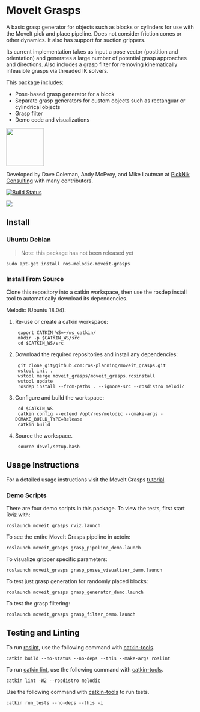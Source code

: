 # MoveIt Grasps

A basic grasp generator for objects such as blocks or cylinders for use with the MoveIt pick and place pipeline. Does not consider friction cones or other dynamics. It also has support for suction grippers.

Its current implementation takes as input a pose vector (postition and orientation) and generates a large number of potential grasp approaches and directions. Also includes a grasp filter for removing kinematically infeasible grasps via threaded IK solvers.

This package includes:

 - Pose-based grasp generator for a block
 - Separate grasp generators for custom objects such as rectanguar or cylindrical objects
 - Grasp filter
 - Demo code and visualizations

<img src="https://picknik.ai/assets/images/logo.jpg" width="100">

Developed by Dave Coleman, Andy McEvoy, and Mike Lautman at [PickNik Consulting](http://picknik.ai/) with many contributors.

[![Build Status](https://travis-ci.org/ros-planning/moveit_grasps.svg?branch=melodic-devel)](https://travis-ci.org/ros-planning/moveit_grasps)

<img src="https://raw.githubusercontent.com/ros-planning/moveit_grasps/melodic-devel/resources/demo.png" />

## Install

### Ubuntu Debian

> Note: this package has not been released yet

```
sudo apt-get install ros-melodic-moveit-grasps
```

### Install From Source

Clone this repository into a catkin workspace, then use the rosdep install tool to automatically download its dependencies.

Melodic (Ubuntu 18.04):

1. Re-use or create a catkin workspace:

        export CATKIN_WS=~/ws_catkin/
        mkdir -p $CATKIN_WS/src
        cd $CATKIN_WS/src

1. Download the required repositories and install any dependencies:

        git clone git@github.com:ros-planning/moveit_grasps.git
        wstool init .
        wstool merge moveit_grasps/moveit_grasps.rosinstall
        wstool update
        rosdep install --from-paths . --ignore-src --rosdistro melodic

1. Configure and build the workspace:

        cd $CATKIN_WS
        catkin config --extend /opt/ros/melodic --cmake-args -DCMAKE_BUILD_TYPE=Release
        catkin build

1. Source the workspace.

        source devel/setup.bash

## Usage Instructions

For a detailed usage instructions visit the MoveIt Grasps [tutorial](https://ros-planning.github.io/moveit_tutorials/doc/moveit_grasps/moveit_grasps_tutorial.html).

### Demo Scripts

There are four demo scripts in this package. To view the tests, first start Rviz with:

    roslaunch moveit_grasps rviz.launch

To see the entire MoveIt Grasps pipeline in actoin:

    roslaunch moveit_grasps grasp_pipeline_demo.launch

To visualize gripper specific parameters:

    roslaunch moveit_grasps grasp_poses_visualizer_demo.launch

To test just grasp generation for randomly placed blocks:

    roslaunch moveit_grasps grasp_generator_demo.launch

To test the grasp filtering:

    roslaunch moveit_grasps grasp_filter_demo.launch

## Testing and Linting

To run [roslint](http://wiki.ros.org/roslint), use the following command with [catkin-tools](https://catkin-tools.readthedocs.org/).

    catkin build --no-status --no-deps --this --make-args roslint

To run [catkin lint](https://pypi.python.org/pypi/catkin_lint), use the following command with [catkin-tools](https://catkin-tools.readthedocs.org/).

    catkin lint -W2 --rosdistro melodic

Use the following command with [catkin-tools](https://catkin-tools.readthedocs.org/) to run tests.

    catkin run_tests --no-deps --this -i

